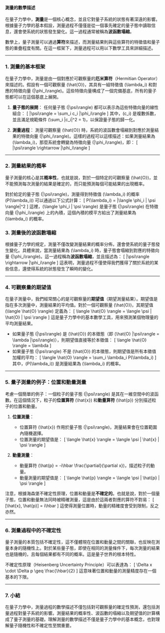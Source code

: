 #### 測量的數學描述

在量子力學中，**測量**是一個核心概念，並且它對量子系統的狀態有著深遠的影響。根據量子力學的基本假設，測量過程不僅僅是從一個事先確定的量子態中讀取信息，還會使系統的狀態發生變化。這一過程通常被稱為**波函數塌縮**。

數學上，量子測量可以通過**算符**來描述，而測量結果則與這些算符的特徵值和量子態的重疊程度有關。在這一框架下，測量過程可以用以下數學工具來詳細描述。

---

### **1. 測量的基本框架**

在量子力學中，測量是由一個對應於可觀察量的**厄米算符**（Hermitian Operator）來描述的。假設有一個可觀察量 \(\hat{O}\)，其具有一組特徵值 \(\lambda_i\) 和對應的特徵向量 \(|\phi_i\rangle\)。這些特徵向量構成了一個完備基底，所有的量子態都可以在這個基底上展開。

1. **量子態的展開**：
   任何量子態 \(|\psi\rangle\) 都可以表示為這些特徵向量的線性組合：
   \[
   |\psi\rangle = \sum_i c_i |\phi_i\rangle
   \]
   其中，\(c_i\) 是複數係數，並且滿足規範條件 \(\sum_i |c_i|^2 = 1\)，以保證量子態的歸一化。

2. **測量過程**：
   測量可觀察量 \(\hat{O}\) 時，系統的波函數會塌縮到對應於測量結果的特徵向量 \(|\phi_i\rangle\)。這樣的過程可以這樣描述：如果測量結果為 \(\lambda_i\)，那麼系統會轉變為特徵向量 \(|\phi_i\rangle\)，即：
   \[
   |\psi\rangle \rightarrow |\phi_i\rangle
   \]

---

### **2. 測量結果的概率**

量子測量的核心是其**概率性**，也就是說，對於一個特定的可觀察量 \(\hat{O}\)，並不能預測每次測量的結果是確定的，而只能預測每個可能結果的出現概率。

對於給定的量子態 \(|\psi\rangle\)，測量得到特徵值 \(\lambda_i\) 的概率 \(P(\lambda_i)\) 可以通過以下公式計算：
\[
P(\lambda_i) = |\langle \phi_i | \psi \rangle|^2
\]
這裡，\(\langle \phi_i | \psi \rangle\) 是量子態 \(|\psi\rangle\) 在特徵向量 \(|\phi_i\rangle\) 上的內積，這個內積的模平方給出了測量結果為 \(\lambda_i\) 的概率。

### **3. 測量後的波函數塌縮**

根據量子力學的規定，測量不僅改變測量結果的概率分佈，還會使系統的量子態發生變化。具體來說，當測量結果為 \(\lambda_i\) 時，量子態會塌縮到對應的特徵向量 \(|\phi_i\rangle\)。這一過程稱為**波函數塌縮**，並且描述為：
\[
|\psi\rangle \rightarrow |\phi_i\rangle
\]
這表明，測量過程不僅使得我們獲得了關於系統的某些信息，還使得系統的狀態發生了瞬時的變化。

---

### **4. 可觀察量的期望值**

在量子測量中，我們經常關心的是可觀察量的**期望值**（期望測量結果）。期望值是指在多次測量中，測量結果的平均值。對於一個可觀察量 \(\hat{O}\)，其期望值 \(\langle \hat{O} \rangle\) 定義為：
\[
\langle \hat{O} \rangle = \langle \psi | \hat{O} | \psi \rangle
\]
這是量子力學中的基本數學工具，用來預測某個物理量的平均測量結果。

- 如果量子態 \(|\psi\rangle\) 是 \(\hat{O}\) 的本徵態（即 \(\hat{O} |\psi\rangle = \lambda |\psi\rangle\)），則期望值直接等於本徵值：
  \[
  \langle \hat{O} \rangle = \lambda
  \]
- 如果量子態 \(|\psi\rangle\) 不是 \(\hat{O}\) 的本徵態，則期望值是所有本徵值加權的平均：
  \[
  \langle \hat{O} \rangle = \sum_i \lambda_i P(\lambda_i)
  \]
  其中，\(P(\lambda_i)\) 是測量結果為 \(\lambda_i\) 的概率。

---

### **5. 量子測量的例子：位置和動量測量**

考慮一個簡單的例子：一個粒子的量子態 \(|\psi\rangle\) 是其在一維空間中的波函數。在這個情況下，粒子的**位置算符** \(\hat{x}\) 和**動量算符** \(\hat{p}\) 分別描述粒子的位置和動量。

1. **位置測量**：
   - 位置算符 \(\hat{x}\) 作用於量子態 \(|\psi\rangle\)，測量結果會在位置範圍內隨機選擇。
   - 位置測量的期望值是：
     \[
     \langle \hat{x} \rangle = \langle \psi | \hat{x} | \psi \rangle
     \]

2. **動量測量**：
   - 動量算符 \(\hat{p} = -i\hbar \frac{\partial}{\partial x}\)，描述粒子的動量。
   - 動量測量的期望值是：
     \[
     \langle \hat{p} \rangle = \langle \psi | \hat{p} | \psi \rangle
     \]

注意，根據海森堡不確定性原理，位置和動量是**不確定的**。也就是說，對於一個量子態，位置和動量無法同時被精確測量，這是由於這兩者對應的算符不對易：
\[
[\hat{x}, \hat{p}] = i\hbar
\]
這使得測量位置時，動量的精確度會受到限制，反之亦然。

---

### **6. 測量過程中的不確定性**

量子測量的本質包括不確定性，這不僅體現在位置和動量之間的關聯，也反映在測量本身的隨機性上。對於某些量子態，即使在相同的測量條件下，每次測量的結果也是隨機的，且每個結果都有不同的概率。這是量子世界的根本特性。

不確定性原理（Heisenberg Uncertainty Principle）可以表達為：
\[
\Delta x \cdot \Delta p \geq \frac{\hbar}{2}
\]
這意味著位置和動量的測量精度存在一個基本的下限。

---

### **7. 小結**

在量子力學中，測量過程的數學描述不僅包括對可觀察量的確定性預測，還包括測量過程對量子系統的影響。測量結果的概率性、波函數的塌縮以及期望值的計算構成了量子測量的基礎。理解測量的數學描述不僅是量子力學中的基本概念，也對理解量子隨機性和不確定性至關重要。